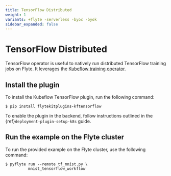 ```yaml
---
title: TensorFlow Distributed
weight: 1
variants: +flyte -serverless -byoc -byok
sidebar_expanded: false
---
```


# TensorFlow Distributed

TensorFlow operator is useful to natively run distributed TensorFlow training jobs on Flyte.
It leverages the [Kubeflow training operator](https://github.com/kubeflow/training-operator).

## Install the plugin

To install the Kubeflow TensorFlow plugin, run the following command:

```shell
$ pip install flytekitplugins-kftensorflow
```

To enable the plugin in the backend, follow instructions outlined in the {ref}`deployment-plugin-setup-k8s` guide.

## Run the example on the Flyte cluster

To run the provided example on the Flyte cluster, use the following command:

```shell
$ pyflyte run --remote tf_mnist.py \
          mnist_tensorflow_workflow
```


